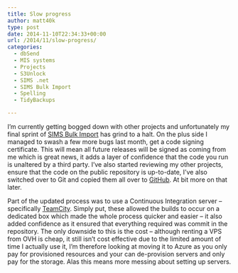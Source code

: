 ```yaml
---
title: Slow progress
author: matt40k
type: post
date: 2014-11-10T22:34:33+00:00
url: /2014/11/slow-progress/
categories:
  - dbSend
  - MIS systems
  - Projects
  - S3Unlock
  - SIMS .net
  - SIMS Bulk Import
  - Spelling
  - TidyBackups

---
```

I&#8217;m currently getting bogged down with other projects and unfortunately my final sprint of <a href="https://simsbulkimport.uk/" target="_blank" rel="nofollow">SIMS Bulk Import</a> has grind to a halt. On the plus side I managed to swash a few more bugs last month, get a code signing certificate. This will mean all future releases will be signed as coming from me which is great news, it adds a layer of confidence that the code you run is unaltered by a third party. I&#8217;ve also started reviewing my other projects, ensure that the code on the public repository is up-to-date, I&#8217;ve also switched over to Git and copied them all over to <a href="https://github.com/matt40k?tab=repositories" target="_blank" rel="nofollow">GitHub</a>. At bit more on that later.

Part of the updated process was to use a Continuous Integration server &#8211; specifically <a href="https://www.jetbrains.com/teamcity/" target="_blank" rel="nofollow">TeamCity</a>. Simply put, these allowed the builds to occur on a dedicated box which made the whole process quicker and easier &#8211; it also added confidence as it ensured that everything required was commit in the repository. The only downside to this is the cost &#8211; although renting a VPS from OVH is cheap, it still isn&#8217;t cost effective due to the limited amount of time I actually use it, I&#8217;m therefore looking at moving it to Azure as you only pay for provisioned resources and your can de-provision servers and only pay for the storage. Alas this means more messing about setting up servers.

